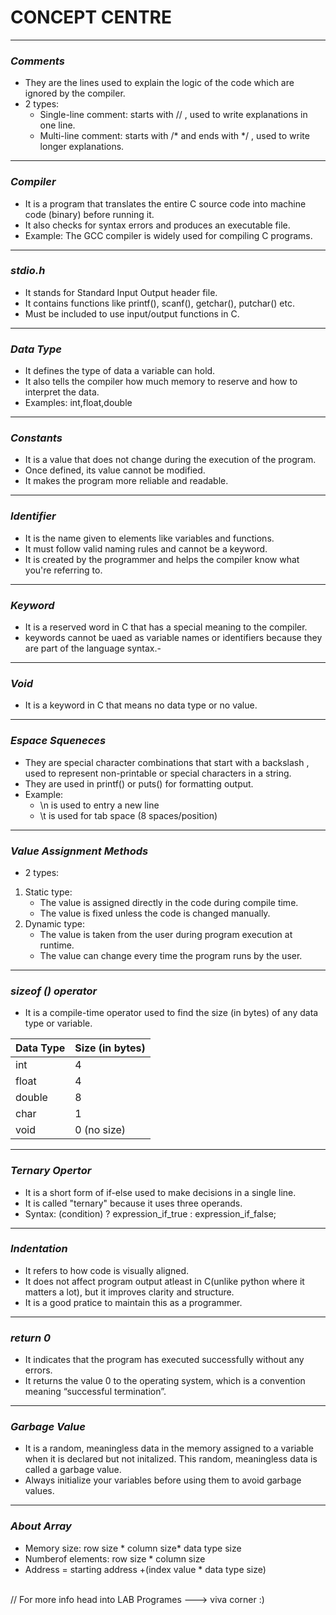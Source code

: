 # **CONCEPT CENTRE**
---
### *Comments*
- They are the lines used to explain the logic of the code which are ignored by the compiler.
- 2 types:
     - Single-line comment: starts with // , used to write explanations in one line.
     - Multi-line comment: starts with /* and ends with */ , used to write longer explanations.
---
### *Compiler*
- It is a program that translates the entire C source code into machine code (binary) before running it.
- It also checks for syntax errors and produces an executable file.
- Example: The GCC compiler is widely used for compiling C programs.
---
### *stdio.h*
- It stands for Standard Input Output header file.
- It contains functions like printf(), scanf(), getchar(), putchar() etc.
- Must be included to use input/output functions in C.
---

### *Data Type*
- It defines the type of data a variable can hold.
- It also tells the compiler how much memory to reserve and how to interpret the data.
- Examples: int,float,double
---
### *Constants*
- It is a value that does not change during the execution of the program.
- Once defined, its value cannot be modified.
- It makes the program more reliable and readable.
---
### *Identifier*
- It is the name given to elements like variables and functions. 
- It must follow valid naming rules and cannot be a keyword.
- It is created by the programmer and helps the compiler know what you're referring to.
---
### *Keyword*
- It is a reserved word in C that has a special meaning to the compiler.
- keywords cannot be uaed as variable names or identifiers because they are part of the language syntax.-
---
### *Void*
- It 
is a keyword in C that means no data type or no value.
---

### *Espace Squeneces*
- They are special character combinations that start with a backslash \, used to represent non-printable or special characters in a string.
- They are used in printf() or puts() for formatting output.
- Example: 
    - \n is used to entry a new line
    - \t is used for tab space (8 spaces/position)

---
### *Value Assignment Methods*
- 2 types:
1. Static type:
     - The value is assigned directly in the code during compile time.
    - The value is fixed unless the code is changed manually.
2. Dynamic type:
    - The value is taken from the user during program execution at runtime.
    - The value can change every time the program runs by the user.    
---
### *sizeof () operator*
- It is a compile-time operator used to find the size (in bytes) of any data type or variable.

| Data Type | Size (in bytes) |
| --------- | --------------- |
| int       | 4               |
| float     | 4               |
| double    | 8               |
| char      | 1               |
| void      | 0 (no size)     |

---
### *Ternary Opertor*
- It is a short form of if-else used to make decisions in a single line.
- It is called "ternary" because it uses three operands.
- Syntax: (condition) ? expression_if_true : expression_if_false;

---

### *Indentation*
- It refers to how code is visually aligned.
- It does not affect program output atleast in C(unlike python where it matters a lot), but it improves clarity and structure.
- It is a good pratice to maintain this as a programmer. 
---
### *return 0*
- It indicates that the program has executed successfully without any errors.
- It returns the value 0 to the operating system, which is a convention meaning “successful termination”.
---

### *Garbage Value*
- It is a random, meaningless data in the memory assigned to a variable when it is declared but not initalized.
This random, meaningless data is called a garbage value.
- Always initialize your variables before using them to avoid garbage values.
---

### *About Array*
- Memory size: row size * column size* data type size
- Numberof elements: row size * column size
- Address = starting address +(index value * data type size)

<br>
// For more info head into LAB Programes ---> viva corner :) 



